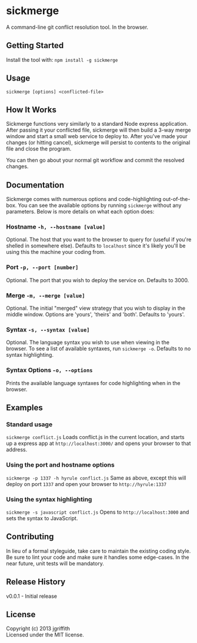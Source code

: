 # sickmerge

A command-line git conflict resolution tool. In the browser.

## Getting Started
Install the tool with: `npm install -g sickmerge`

## Usage
```shell
sickmerge [options] <conflicted-file>
```

## How It Works
Sickmerge functions very similarly to a standard Node express application. After passing it your conflicted file, sickmerge will then build a 3-way merge window and start a small web service to deploy to. After you've made your changes (or hitting cancel), sickmerge will persist to contents to the original file and close the program. 

You can then go about your normal git workflow and commit the resolved changes.

## Documentation
Sickmerge comes with numerous options and code-highlighting out-of-the-box. You can see the available options by running `sickmerge` without any parameters. Below is more details on what each option does:

### Hostname `-h, --hostname [value]`
Optional. The host that you want to the browser to query for (useful if you're shelled in somewhere else). Defaults to `localhost` since it's likely you'll be using this the machine your coding from.

### Port `-p, --port [number]`
Optional. The port that you wish to deploy the service on. Defaults to 3000.

### Merge `-m, --merge [value]`
Optional. The initial "merged" view strategy that you wish to display in the middle window. Options are 'yours', 'theirs' and 'both'. Defaults to 'yours'.

### Syntax `-s, --syntax [value]`
Optional. The language syntax you wish to use when viewing in the browser. To see a list of available syntaxes, run `sickmerge -o`. Defaults to no syntax highlighting.

### Syntax Options `-o, --options`
Prints the available language syntaxes for code highlighting when in the browser.

## Examples
### Standard usage
`sickmerge conflict.js`
Loads conflict.js in the current location, and starts up a express app at `http://localhost:3000/` and opens your browser to that address.

### Using the port and hostname options
`sickmerge -p 1337 -h hyrule conflict.js`
Same as above, except this will deploy on port `1337` and open your browser to `http://hyrule:1337`

### Using the syntax highlighting
`sickmerge -s javascript conflict.js`
Opens to `http://localhost:3000` and sets the syntax to JavaScript.

## Contributing
In lieu of a formal styleguide, take care to maintain the existing coding style. Be sure to lint your code and make sure it handles some edge-cases. In the near future, unit tests will be mandatory.

## Release History
v0.0.1 - Initial release

## License
Copyright (c) 2013 jgriffith  
Licensed under the MIT license.